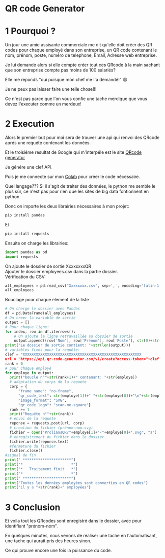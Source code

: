 # QR code Generator

1 Pourquoi ?
===========

Un jour une amie assisante commerciale me dit qu'elle doit créer des QR codes pour chaque employé dans son entreprise, un QR code contenant le nom, prénom, poste, numéro de telephone, Email, Adresse web entreprise.

Je lui demande alors si elle compte créer tout ces QRcode à la main sachant que son entreprise compte pas moins de 100 salariés?

Elle me reponds "oui puisque mon chef me l'a demandé!" :smile:

Je ne peux pas laisser faire une telle chose!!!

Ce n'est pas parce que l'on vous confie une tache merdique que vous devez l'executer comme un merdeux!

2 Execution
===========

Alors le premier but pour moi sera de trouver une api qui renvoi des QRcode aprés une requéte contenant les données.

Et le troisiéme resultat de Google qui m'interpéle est le site [QRcode generator](https://www.qr-code-generator.com)

Je génére une clef API.

Puis je me connecte sur mon [Colab](https://colab.research.google.com/#) pour créer le code nécessaire.


Quel langage??? Si il s'agit de traiter des données, le python me semble le plus sûr, ce n'est pas pour rien que les sites de big data fontionnent en python.

Donc on importe les deux librairies nécessaires à mon projet:
```py
pip install pandas
```
Et
```py
pip install requests
```
Ensuite on charge les librairies:
```py
import pandas as pd
import requests
```
On ajoute le dossier de sortie XxxxxxxxQR<br>
Ajouter le dossier employees.csv dans la partie dossier.<br>
Vérification du CSV:<br>
```py
all_employees = pd.read_csv("Xxxxxxxx.csv", sep=',', encoding='latin-1')
all_employees
```
Bouclage pour chaque element de la liste
```py
# On charge le dossier avec Pandas
df = pd.DataFrame(all_employees)
# On creer la variable de sortie
output = []
# Pour chaque ligne:
for index, row in df.iterrows():
    # On ajoute la ligne retravaillée au dossier de sortie
    output.append((row['Nom'], row['Prénom'], row['Poste'], str(0)+str(row['Telephone']), row['Email'], row['AdressProlians']))
print("Le dossier de sortie contient: "+str(len(output)))
# variables fixes pour la requéte:
clef = "XXXXXXXXXXXXXXXXXXXXXXXXXXXXXXXXXXXXXXXXXXXXXXXXXXXXXX
url = "https://api.qr-code-generator.com/v1/create?access-token="+clef
rank = 0
# pour chaque employé
for employe in output:
  print("boucle n°"+str(rank+1)+" contenant: "+str(employe))
  # adaptation du corps de la requete
  corp = {
      "frame_name": "no-frame",
      "qr_code_text": str(employe[1])+" "+str(employe[0])+"\n"+str(employe[2])+"\n"+str(employe[3])+"\n"+str(employe[4])+"\n"+str(employe[5]),
      "image_format": "SVG",
      "qr_code_logo": "scan-me-square"}
  rank += 1
  print("Requéte n°"+str(rank))
  # envoi de la requete
  reponse = requests.post(url, corp)
  # creation du fichier (prénom-nom.svg)
  fichier = open("ProliansQR/"+employe[1]+"-"+employe[0]+".svg", "a")
  # enregistrement du fichier dans le dossier
  fichier.write(reponse.text)
  #fermeture du fichier
  fichier.close()
#signal de fin
print(" **********************")
print("*                      *")
print("*   Traitement finit   *")
print("*                      *")
print(" **********************")
print("Toutes les données employées sont converties en QR codes")
print("il y a "+str(rank)+" employées")
```
3 Conclusion
============
Et voila tout les QRcodes sont enregistré dans le dossier, avec pour identifiant "prénom-nom".

En quelques minutes, nous venons de réaliser une tache en l'automatisant, une tache qui aurait pris des heures sinon.

Ce qui prouve encore une fois la puissance du code.








